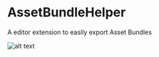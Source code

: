 AssetBundleHelper
=================

A editor extension to easily export Asset Bundles

![alt text](http://i.imgur.com/JI4wS8S.gif "Save Colors to Material")
